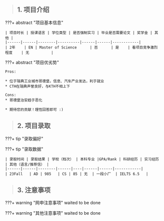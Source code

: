 > ## **1. 项目介绍**

???+ abstract "项目基本信息" 

    | 项目时长 | 授课语言 | 学位类型 | 是否强制实习 | 毕业是否需要论文 | 奖学金 | 其他 |
    |------|------|--------|----------|------|------|------------|
    | 2年    | EN | Master of Science      | 否      | 是    | 看项目竞争激烈程度    | 无          |

???+ abstract "项目优劣势" 

    Pros:

    * 位于瑞典工业城市哥德堡，信息、汽车产业发达，利于就业
    * CTH在瑞典声誉良好，与KTH不相上下
    
    Cons:
    * 哥德堡治安趋于恶化

    * 期待您的贡献！理性回答即可 :)

> ## **2. 项目录取**

???+ tip "录取偏好"
    

???+ tip "录取数据"

    | 录取时间 | 录取结果 | 学校（档次） | 本科专业 |GPA/Rank | 科研经历 | 实习经历 | 其他（语言/推荐信） |
    |------|------|--------|------|----|------|------|------------|
    | 23Fall   | AD | 985   | CS | 85 | 无  | 一段小厂  | IELTS 6.5   |


> ## **3. 注意事项**

???+ warning "网申注意事项"
    waited to be done

???+ warning "其他注意事项"
    waited to be done

